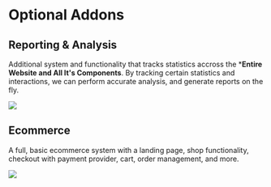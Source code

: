 # Optional Addons

## Reporting & Analysis

Additional system and functionality that tracks statistics accross the ***Entire Website and All It's Components**. By tracking certain
statistics and interactions, we can perform accurate analysis, and generate reports on the fly.

<img src="/img/addon/Reporting.png"></img>

## Ecommerce

A full, basic ecommerce system with a landing page, shop functionality, checkout with payment provider, cart, order management, and more.

<img src="/img/addon/shop.png"></img>
